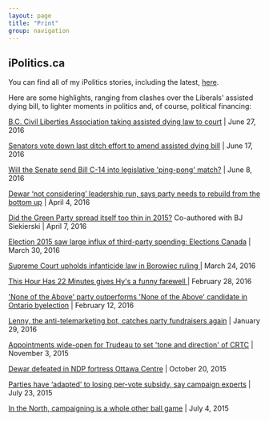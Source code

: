 ```yaml
---
layout: page
title: "Print"
group: navigation
---
```


<h2>iPolitics.ca</h2>


You can find all of my iPolitics stories, including the latest, <a href="http://ipolitics.ca/author/kyle-duggan/">here</a>.


Here are some highlights, ranging from clashes over the Liberals' assisted dying bill, to lighter moments in politics and, of course, political financing:

<a href="http://ipolitics.ca/2016/06/27/b-c-civil-liberties-association-taking-assisted-dying-law-to-court/">B.C. Civil Liberties Association taking assisted dying law to court</a> | June 27, 2016
<br>

<a href="http://ipolitics.ca/2016/06/17/senators-vote-down-last-ditch-effort-to-amend-assisted-dying-bill/">Senators vote down last ditch effort to amend assisted dying bill</a> | June 17, 2016
<br>

<a href="http://ipolitics.ca/2016/06/08/will-the-senate-send-bill-c-14-into-legislative-ping-pong-match/">Will the Senate send Bill C-14 into legislative 'ping-pong' match?</a> | June 8, 2016
<br>

<a href="http://ipolitics.ca/2016/04/28/dewar-not-ruling-out-leadership-run-says-party-needs-to-rebuild-from-the-bottom-up/?nnw-99202">Dewar ‘not considering’ leadership run, says party needs to rebuild from the bottom up</a> | April 4, 2016
<br>

<a href="http://ipolitics.ca/2016/04/07/did-the-green-party-spread-itself-too-thin-in-2015/">Did the Green Party spread itself too thin in 2015?</a> Co-authored with BJ Siekierski | April 7, 2016
<br>

<a href="http://ipolitics.ca/2016/03/30/election-2015-saw-large-influx-of-third-party-spending-elections-canada/">Election 2015 saw large influx of third-party spending: Elections Canada</a> | March 30, 2016
<br>

<a href="http://ipolitics.ca/2016/03/24/supreme-court-upholds-infanticide-law-in-borowiec-ruling/">Supreme Court upholds infanticide law in Borowiec ruling </a>| March 24, 2016
<br>

<a href="http://ipolitics.ca/2016/02/28/this-hour-has-22-minutes-gives-hys-a-funny-farewell/">This Hour Has 22 Minutes gives Hy's a funny farewell </a> | February 28, 2016
<br>

<a href="http://ipolitics.ca/2016/02/12/none-of-the-above-party-outperforms-none-of-the-above-candidate-in-ontario-byelection/">'None of the Above' party outperforms 'None of the Above' candidate in Ontario byelection</a> | February 12, 2016
<br>

<a href="http://ipolitics.ca/2016/01/29/lenny-the-anti-telemarketing-bot-catches-party-fundraisers-again/">Lenny, the anti-telemarketing bot, catches party fundraisers again</a> | January 29, 2016
<br>

<a href="http://ipolitics.ca/2015/11/03/appointments-wide-open-for-trudeau-to-set-tone-and-direction-of-crtc/">Appointments wide-open for Trudeau to set 'tone and direction' of CRTC</a> | November 3, 2015
<br>

<a href="http://ipolitics.ca/2015/10/20/dewar-defeated-in-ndp-fortress-ottawa-centre/">Dewar defeated in NDP fortress Ottawa Centre</a> | October 20, 2015
<br>

<a href="http://ipolitics.ca/2015/07/23/parties-have-adapted-to-losing-per-vote-subsidy-say-campaign-experts/">Parties have ‘adapted’ to losing per-vote subsidy, say campaign experts</a> | July 23, 2015
<br>

<a href="http://ipolitics.ca/2015/07/04/in-the-north-campaigning-is-a-whole-other-ball-game/">In the North, campaigning is a whole other ball game</a> | July 4, 2015
<br>
